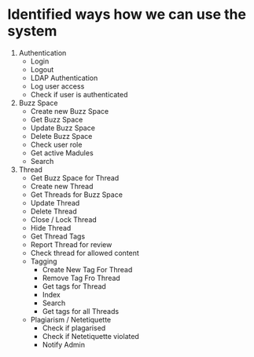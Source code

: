 # Identified ways how we can use the system 


1. Authentication
    * Login
    * Logout
    * LDAP Authentication 
    * Log user access
    * Check if user is authenticated
2. Buzz Space
    * Create new Buzz Space
    * Get Buzz Space    
    * Update Buzz Space
    * Delete Buzz Space
    * Check user role
    * Get active Madules 
    * Search
3. Thread
    * Get Buzz Space for Thread
    * Create new Thread
    * Get Threads for Buzz Space
    * Update Thread
    * Delete Thread
    * Close / Lock Thread
    * Hide Thread 
    * Get Thread Tags 
    * Report Thread for review
    * Check thread for allowed content
    * Tagging
        * Create New Tag For Thread
        * Remove Tag Fro Thread
        * Get tags for Thread
        * Index
        * Search
        * Get tags for all Threads
    *  Plagiarism / Netetiquette 
        *  Check if plagarised 
        *  Check if Netetiquette violated
        *  Notify Admin